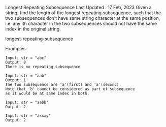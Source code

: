 Longest Repeating Subsequence
Last Updated : 17 Feb, 2023
Given a string, find the length of the longest repeating subsequence, such that the two subsequences 
don’t have same string character at the same position, i.e. any ith character in the two subsequences 
should not have the same index in the original string.

longest-repeating-subsequence

Examples:

    Input: str = "abc"
    Output: 0
    There is no repeating subsequence

    Input: str = "aab"
    Output: 1
    The two subsequence are 'a'(first) and 'a'(second). 
    Note that 'b' cannot be considered as part of subsequence 
    as it would be at same index in both.

    Input: str = "aabb"
    Output: 2

    Input: str = "axxxy"
    Output: 2
